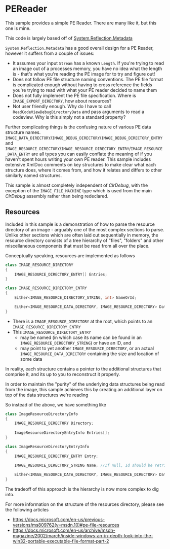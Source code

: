 # PEReader

This sample provides a simple PE Reader. There are many like it, but this one is mine.

This code is largely based off of [System.Reflection.Metadata](https://github.com/dotnet/runtime/tree/main/src/libraries/System.Reflection.Metadata)

`System.Reflection.Metadata` has a good overall design for a PE Reader, however it suffers from a couple of issues:

* It assumes your input `Stream` has a known `Length`. If you're trying to read an image out of a processes memory, you have no idea what the length is - that's what you're reading the PE image for to try and figure out!
* Does not follow PE file structure naming conventions. The PE file format is complicated enough without having to cross reference the fields you're trying to read with what your PE reader decided to name them
* Does not fully implement the PE file specification. Where is `IMAGE_EXPORT_DIRECTORY`, how about resources?
* Not user friendly enough. Why do I have to call `ReadCodeViewDebugDirectoryData` and pass arguments to read a codeview. Why is this simply not a standard property?

Further complicating things is the confusing nature of various PE data structure names. `IMAGE_DATA_DIRECTORY`/`IMAGE_DEBUG_DIRECTORY`/`IMAGE_DEBUG_DIRECTORY_ENTRY` and `IMAGE_RESOURCE_DIRECTORY`/`IMAGE_RESOURCE_DIRECTORY_ENTRY`/`IMAGE_RESOURCE_DATA_ENTRY`
are all types you can easily conflate the meaning of if you haven't spent hours writing your own PE reader. This sample includes extensive XmlDoc comments on key structures to make clear what each structure does, where it comes from,
and how it relates and differs to other similarly named structures.

This sample is almost completely independent of *ClrDebug*, with the exception of the `IMAGE_FILE_MACHINE` type which is used
from the main *ClrDebug* assembly rather than being redeclared.

## Resources

Included in this sample is a demonstration of how to parse the resource directory of an image - arguably one of the most complex sections to parse. Unlike other sections which are often laid out
sequentially in memory, the resource directory consists of a tree hierarchy of "files", "folders" and other miscellaneous components that must be read from all over the place.

Conceptually speaking, resources are implemented as follows

```c#
class IMAGE_RESOURCE_DIRECTORY
{
    IMAGE_RESOURCE_DIRECTORY_ENTRY[] Entries;
}

class IMAGE_RESOURCE_DIRECTORY_ENTRY
{
    Either<IMAGE_RESOURCE_DIRECTORY_STRING, int> NameOrId;

    Either<IMAGE_RESOURCE_DATA_DIRECTORY, IMAGE_RESOURCE_DIRECTORY> DataOrDirectory;    
}
```

* There is a `IMAGE_RESOURCE_DIRECTORY` at the root, which points to an `IMAGE_RESOURCE_DIRECTORY_ENTRY`
* This `IMAGE_RESOURCE_DIRECTORY_ENTRY`
    * may be named (in which case its name can be found in an `IMAGE_RESOURCE_DIRECTORY_STRING`) or have an ID, and
    * may point to yet another `IMAGE_RESOURCE_DIRECTORY`, or an actual `IMAGE_RESOURCE_DATA_DIRECTORY` containing the size and location of some data
    
In reality, each structure contains a pointer to the additional structures that comprise it, and its up to you to reconstruct it properly.

In order to maintain the "purity" of the underlying data structures being read from the image, this sample achieves this by creating an additional layer on top of the data structures we're reading

So instead of the above, we have something like

```c#
class ImageResourceDirectoryInfo
{
    IMAGE_RESOURCE_DIRECTORY Directory;
    
    ImageResourceDirectoryEntryInfo Entries[];
}

class ImageResourceDirectoryEntryInfo
{
    IMAGE_RESOURCE_DIRECTORY_ENTRY Entry;
    
    IMAGE_RESOURCE_DIRECTORY_STRING Name; //If null, Id should be retrieved from Entry.Id

    Either<IMAGE_RESOURCE_DATA_DIRECTORY, IMAGE_RESOURCE_DIRECTORY> DataOrDirectory;    
}
```

The tradeoff of this approach is the hierarchy is now more complex to dig into.

For more information on the structure of the resources directory, please see the following articles

* https://docs.microsoft.com/en-us/previous-versions/ms809762(v=msdn.10)#pe-file-resources
* https://docs.microsoft.com/en-us/archive/msdn-magazine/2002/march/inside-windows-an-in-depth-look-into-the-win32-portable-executable-file-format-part-2